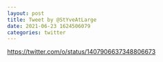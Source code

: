 ```yaml
--- 
layout: post 
title: Tweet by @StYveAtLarge 
date: 2021-06-23 1624506079 
categories: twitter 
--- 
```

https://twitter.com/o/status/1407906637348806673